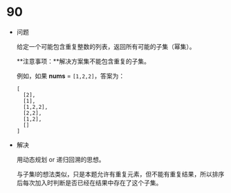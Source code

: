 # 90

* 问题

  给定一个可能包含重复整数的列表，返回所有可能的子集（幂集）。

  **注意事项：**解决方案集不能包含重复的子集。

  例如，如果 **nums** = `[1,2,2]`，答案为：

  ```
  [
    [2],
    [1],
    [1,2,2],
    [2,2],
    [1,2],
    []
  ]
  ```

* 解决

  用动态规划 or 递归回溯的思想。

  与子集I的想法类似，只是本题允许有重复元素，但不能有重复结果，所以排序后每次加入时判断是否已经在结果中存在了这个子集。